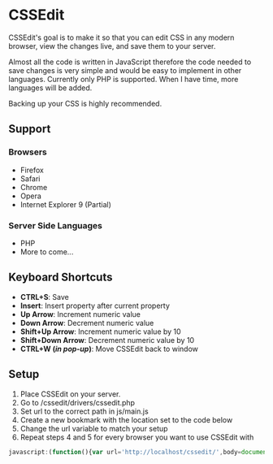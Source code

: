 CSSEdit
===========

CSSEdit's goal is to make it so that you can edit CSS in any modern browser, view the changes live, and save them to your server.

Almost all the code is written in JavaScript therefore the code needed to save changes is very simple and would be easy to implement in other languages. Currently only PHP is supported. When I have time, more languages will be added.

Backing up your CSS is highly recommended.

Support
----------

### Browsers

- Firefox
- Safari
- Chrome
- Opera
- Internet Explorer 9 (Partial)

### Server Side Languages

- PHP
- More to come...

Keyboard Shortcuts
----------------------

- __CTRL+S__: Save
- __Insert__: Insert property after current property
- __Up Arrow__: Increment numeric value
- __Down Arrow__: Decrement numeric value
- __Shift+Up Arrow__: Increment numeric value by 10
- __Shift+Down Arrow__: Decrement numeric value by 10
- __CTRL+W (_in pop-up_)__: Move CSSEdit back to window

Setup
--------

1. Place CSSEdit on your server.
2. Go to /cssedit/drivers/cssedit.php
3. Set url to the correct path in js/main.js
4. Create a new bookmark with the location set to the code below
5. Change the url variable to match your setup
6. Repeat steps 4 and 5 for every browser you want to use CSSEdit with

```javascript
javascript:(function(){var url='http://localhost/cssedit/',body=document.body,iframe=document.createElement('iframe');iframe.setAttribute('src',localStorage.getItem('cssedit_path')+'?empty');iframe.onload=function(){var head=iframe.contentDocument.head;var scripts=['js/jquery-1.5.2.js','js/jquery-ui-1.8.11.custom.min.js','js/jquery.tmpl.js','js/main.js','js/properties.js'],styles=['css/master.css','css/theme/jquery-ui-1.8.11.custom.css'];for(i in styles){var style=iframe.contentDocument.createElement('link');style.setAttribute('type','text/css');style.setAttribute('rel','stylesheet');style.setAttribute('href',url+styles[i]);head.appendChild(style)};var x=0;var addScript=function(){if(typeof scripts[x]==='undefined'){iframe.contentWindow.cssedit.init();return false};var script=iframe.contentDocument.createElement('script');script.setAttribute('type','text/javascript');script.setAttribute('src',url+scripts[x]);x++;script.onload=addScript;head.appendChild(script)};addScript()};body.appendChild(iframe);})()
```